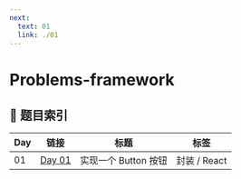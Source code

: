 ```yaml
---
next:
  text: 01
  link: ./01
---
```


# Problems-framework

## 📑 题目索引

| Day | 链接           | 标题                 | 标签         |
| --- | -------------- | -------------------- | ------------ |
| 01  | [Day 01](./01) | 实现一个 Button 按钮 | 封装 / React |
